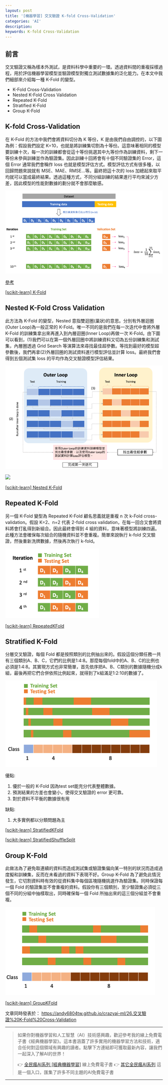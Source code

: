 ```yaml
---
layout: post
title: '[機器學習] 交叉驗證 K-fold Cross-Validation'
categories: 'AI'
description:
keywords: K-fold Cross-Validation
---
```


## 前言
交叉驗證又稱為樣本外測試，是資料科學中重要的一環。透過資料間的重複採樣過程，用於評估機器學習模型並驗證模型對獨立測試數據集的泛化能力。在本文中我們細部來介紹每一種 K-Fold 的變型。


- K-Fold Cross-Validation
- Nested K-Fold Cross Validation
- Repeated K-Fold
- Stratified K-Fold
- Group K-Fold


## K-fold Cross-Validation
在 K-Fold 的方法中我們會將資料切分為 K 等份，K 是由我們自由調控的，以下圖為例：假設我們設定 K=10，也就是將訓練集切割為十等份。這意味著相同的模型要訓練十次，每一次的訓練都會從這十等份挑選其中九等份作為訓練資料，剩下一等份未參與訓練並作為驗證集。因此訓練十回將會有十個不同驗證集的 Error，這個 Error 通常我們會稱作 loss 也就是模型評估方式。模型評估方式有很多種，以回歸問題來說就有 MSE、MAE、RMSE...等。最終把這十次的 loss 加總起來取平均就可以當成最終結果。透過這種方式，不同分組訓練的結果進行平均來減少方差，因此模型的性能對數據的劃分就不會那麼敏感。

![](/images/posts/AI/2021/img1100709-1.png)

[參考](https://www.datavedas.com/k-fold-cross-validation/)

[[scikit-learn] K-Fold](https://scikit-learn.org/stable/modules/generated/sklearn.model_selection.KFold.html#sklearn.model_selection.KFold)

## Nested K-Fold Cross Validation
此方法為 K-Fold 的變型，Nested 意指雙迴圈(巢狀)的意思。分別有外層迴圈(Outer Loop)為一般正常的 K-Fold。唯一不同的是我們在每一次迭代中會將外層 K-Fold 的訓練集拿出來再進入到內層迴圈(Inner Loop)再做一次 K-Fold。由下圖可以看到，(1)我們可以在第一個外層回圈中將訓練資料又切為五份訓練集和測試集，內層圈透過 Grid Search 等演算法來尋找最佳超參數。等找到最好的模型超參數後，我們再拿(2)外層回圈的測試資料進行模型評估並計算 loss。最終我們會得到五個測試集 loss 的平均作為交叉驗證模型評估結果。


![](/images/posts/AI/2021/img1100709-2.png)

![](https://i.imgur.com/1zJQGvM.png)

[[scikit-learn] Nested K-Fold](https://scikit-learn.org/stable/auto_examples/model_selection/plot_nested_cross_validation_iris.html)

## Repeated K-Fold
另一個 K-Fold 變型為 Repeated K-Fold 顧名思義就是重複 n 次 k-Fold cross-validation。假設 K=2、n=2 代表 2-fold cross validation，在每一回合又會將資料將會打亂得到新組合。因此最終會得到 4 組的資料，意味著模型將訓練四遍。此種方法會確保每次組合的隨機資料並不會重複。簡單來說執行 k-fold 交叉驗證，然後重新洗牌數據，然後再次執行 k-fold。


![](/images/posts/AI/2021/img1100709-3.png)

[[scikit-learn] RepeatedKFold](https://scikit-learn.org/stable/modules/generated/sklearn.model_selection.RepeatedKFold.html#sklearn.model_selection.RepeatedKFold)

## Stratified K-Fold
分層交叉驗證，每個 Fold 都是按照類別的比例抽出來的。假設這個分類任務一共有三個類別A、B、C，它們的比例是1:4:8。那麼每個fold中的A、B、C的比例也必須是1:4:8。其實現方式也非常簡單，首先依序把A、B、C類別的數據隨機分成k組，最後再把它們合併依照比例起來，就得到了k組滿足1:2:10的數據了。

![](/images/posts/AI/2021/img1100709-4.png)

優點:
1. 優於一般的 K-Fold 因為test set能充分代表整體數據。
2. 預測結果的方差也會變小，使得交叉驗證的 error 更可靠。
3. 對於資料不平衡的數據很有用

缺點:
1. 大多實例都以分類問題為主

[[scikit-learn] StratifiedKFold](https://scikit-learn.org/stable/modules/generated/sklearn.model_selection.StratifiedKFold.html#sklearn.model_selection.StratifiedKFold)

[[scikit-learn] StratifiedShuffleSplit](https://scikit-learn.org/stable/modules/generated/sklearn.model_selection.StratifiedShuffleSplit.html#sklearn.model_selection.StratifiedShuffleSplit)

## Group K-Fold
此做法為了避免取連續的資料而造成測試集或驗證集偏向某一特別的狀況而造成過度擬和訓練集，反而在未看過的資料下表現不好。Group K-Fold 為了避免此情況發生，它切割資料時有效的從資料集中每個區塊隨機挑選作為驗證集。同時保證每一個 Fold 的驗證集並不會重複的資料。假設你有三個類別，至少驗證集必須從三個不同的分組中抽樣取出，同時確保每一個 Fold 所抽出來的這三個分組並不會重複。

![](/images/posts/AI/2021/img1100709-5.png)



[[scikit-learn] GroupKFold](https://scikit-learn.org/stable/modules/generated/sklearn.model_selection.GroupKFold.html#sklearn.model_selection.GroupKFold)


文章同時發表於： https://andy6804tw.github.io/crazyai-ml/26.交叉驗證%20K-Fold%20Cross-Validation

---
> 如果你對機器學習和人工智慧（AI）技術感興趣，歡迎參考我的線上免費電子書《經典機器學習》。這本書涵蓋了許多實用的機器學習方法和技術，適合任何對這個領域有興趣的讀者。點擊下方連結即可獲取最新內容，讓我們一起深入了解AI的世界！
>
> 👉 [全民瘋AI系列 [經典機器學習]](https://andy6804tw.github.io/crazyai-ml) 線上免費電子書
> 👉 [其它全民瘋AI系列](https://andy6804tw.github.io/wiki) 這是一個入口，匯集了許多不同主題的AI免費電子書

---